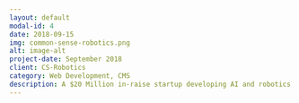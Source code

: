 ```yaml
---
layout: default
modal-id: 4
date: 2018-09-15
img: common-sense-robotics.png
alt: image-alt
project-date: September 2018
client: CS-Robotics
category: Web Development, CMS
description: A $20 Million in-raise startup developing AI and robotics tech to help online grocery retailers. <a class="link-portfolio" href="https://www.cs-robotics.com">(Link To WebSite)</a>.
---
```

